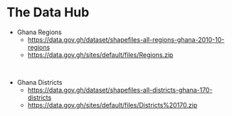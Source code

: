 # The Data Hub

* Ghana Regions
  * https://data.gov.gh/dataset/shapefiles-all-regions-ghana-2010-10-regions
  * https://data.gov.gh/sites/default/files/Regions.zip

<br>

* Ghana Districts
  * https://data.gov.gh/dataset/shapefiles-all-districts-ghana-170-districts
  * https://data.gov.gh/sites/default/files/Districts%20170.zip
